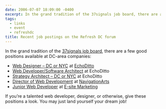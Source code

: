 ```yaml
---
date: 2006-07-07 18:09:00 -0400
excerpt: In the grand tradition of the 37signals job board, there are a few good positions available at DC-area companies.
tags:
  - links
  - event
  - refreshdc
title: Recent job postings on the Refresh DC forum
---
```


In the grand tradition of the [37signals job board](http://jobs.37signals.com/jobs), there are a few good positions available at DC-area companies:

- [Web Designer – DC or NYC](http://refresh-dc.org/forum/viewtopic.php?id=35) at [EchoDitto](http://www.echoditto.com/)
- [Web Developer/Software Architect](http://refresh-dc.org/forum/viewtopic.php?id=36) at EchoDitto
- [Strategy Architect – DC or NYC](http://refresh-dc.org/forum/viewtopic.php?id=37) at EchoDitto
- [Director of Web Development](http://refresh-dc.org/forum/viewtopic.php?id=38) at [NavigationArts](http://www.navigationarts.com/)
- [Junior Web Developer](http://refresh-dc.org/forum/viewtopic.php?id=39) at [E-site Marketing](http://www.esitemarketing.com/)

If you’re a talented web developer, designer, or otherwise, give these positions a look. You may just land yourself your dream job!